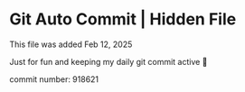# Git Auto Commit | Hidden File

This file was added Feb 12, 2025

Just for fun and keeping my daily git commit active 🤪

commit number: 918621
